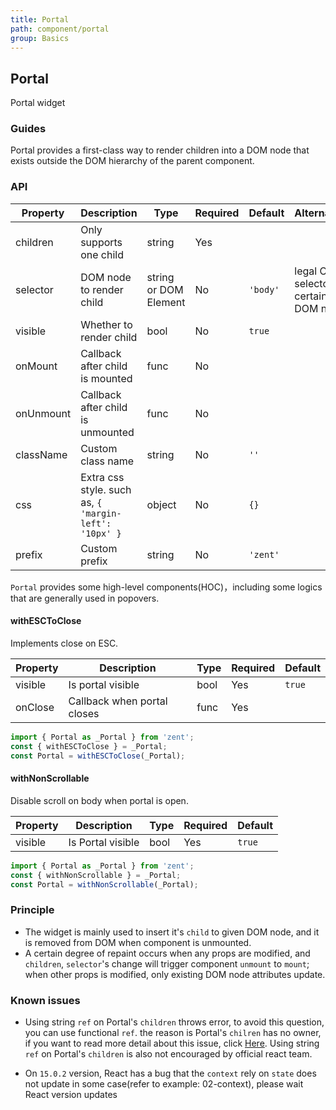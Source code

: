 ```yaml
---
title: Portal
path: component/portal
group: Basics
---
```


## Portal

Portal widget

### Guides

Portal provides a first-class way to render children into a DOM node that exists outside the DOM hierarchy of the parent component.

### API

| Property     | Description     | Type     | Required | Default      | Alternative         |
| --------- | ----------------- | ---------- | ----------- | -------- | -------------------- |
| children  | Only supports one child        | string    | Yes  |          |                |
| selector  | DOM node to render child    | string or DOM Element | No | `'body'` | legal CSS selector or certain DOM node |
| visible   | Whether to render child    | bool   | No     | `true`   |                |
| onMount   | Callback after child is mounted | func | No | | |
| onUnmount | Callback after child is unmounted | func | No | | |
| className | Custom class name      | string   | No         | `''`     |         |
| css       | Extra css style. such as, `{ 'margin-left': '10px' }` | object | No | `{}`     |     |
| prefix    | Custom prefix        | string   | No   | `'zent'` |     |

`Portal` provides some high-level components(HOC)，including some logics that are generally used in popovers.

#### withESCToClose

Implements close on ESC.

| Property      | Description      | Type  |   Required         |  Default    |
| ------- | --------------- | ---------- | ---- | ------ |
| visible | Is portal visible | bool | Yes | `true` |
| onClose | Callback when portal closes        | func | Yes |  |   |

```jsx
import { Portal as _Portal } from 'zent';
const { withESCToClose } = _Portal;
const Portal = withESCToClose(_Portal);
```

#### withNonScrollable

Disable scroll on body when portal is open.

| Property      | Description         | Type  | Required | Default    |
| ------- | ------------------------- | ---- | ------ | ---- |
| visible | Is Portal visible | bool | Yes | `true` |

```jsx
import { Portal as _Portal } from 'zent';
const { withNonScrollable } = _Portal;
const Portal = withNonScrollable(_Portal);
```

### Principle

- The widget is mainly used to insert it's `child` to given DOM node, and it is removed from DOM when component is unmounted.
- A certain degree of repaint occurs when any props are modified, and `children`, `selector`'s change will trigger component `unmount` to `mount`; when other props is modified, only existing DOM node attributes update.

### Known issues

- Using string `ref` on Portal's `children` throws error, to avoid this question, you can use functional `ref`. the reason is Portal's `chilren` has no owner, if you want to read more detail about this issue, click [ Here](https://github.com/facebook/react/blob/v15.0.2/src/renderers/shared/reconciler/ReactRef.js#L18). Using string `ref` on Portal's `children` is also not encouraged by official react team.

- On `15.0.2` version,  React has a bug that the `context` rely on `state` does not update in some case(refer to example: 02-context), please wait React version updates

